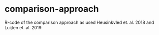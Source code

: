 # comparison-approach
R-code of the comparison approach as used Heusinkvled et. al. 2018 and Luijten et. al. 2019
